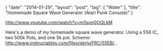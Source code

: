 {
   "date": "2014-01-29",
   "layout": "post",
   "tag": [
      "Water"
   ],
   "title": "Homemade Square Wave Generator (Atari Punk Console)"
}

http://www.youtube.com/watch?v=m0son0OQLkM  

Here's a demo of my homemade square wave generator. Using a 556 IC, two 500k Pots, and one 5k pot. Schemo: http://www.instructables.com/files/deriv/FRC/55EB/...